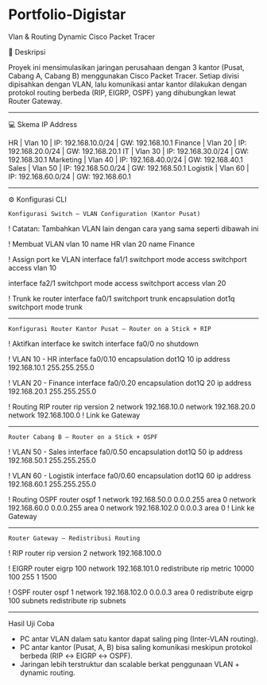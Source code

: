 # Portfolio-Digistar
Vlan &amp; Routing Dynamic Cisco Packet Tracer

📌 Deskripsi

Proyek ini mensimulasikan jaringan perusahaan dengan 3 kantor (Pusat, Cabang A, Cabang B) menggunakan Cisco Packet Tracer.
Setiap divisi dipisahkan dengan VLAN, lalu komunikasi antar kantor dilakukan dengan protokol routing berbeda (RIP, EIGRP, OSPF) yang dihubungkan lewat Router Gateway.

-------------------------------------------------------------

💻 Skema IP Address

HR        | Vlan 10	| IP: 192.168.10.0/24	| GW: 192.168.10.1
Finance	  | Vlan 20	| IP: 192.168.20.0/24	| GW: 192.168.20.1
IT        | Vlan 30	| IP: 192.168.30.0/24	| GW: 192.168.30.1
Marketing |	Vlan 40	| IP: 192.168.40.0/24	| GW: 192.168.40.1
Sales	  | Vlan 50	| IP: 192.168.50.0/24	| GW: 192.168.50.1
Logistik  | Vlan 60	| IP: 192.168.60.0/24	| GW: 192.168.60.1

-------------------------------------------------------------

⚙️ Konfigurasi CLI

    Konfigurasi Switch – VLAN Configuration (Kantor Pusat)
! Catatan: Tambahkan VLAN lain dengan cara yang sama seperti dibawah ini

! Membuat VLAN
vlan 10
 name HR
vlan 20
 name Finance

! Assign port ke VLAN
interface fa1/1
 switchport mode access
 switchport access vlan 10

interface fa2/1
 switchport mode access
 switchport access vlan 20

! Trunk ke router
interface fa0/1
 switchport trunk encapsulation dot1q
 switchport mode trunk
 
-------------------------------------------------------------

    Konfigurasi Router Kantor Pusat – Router on a Stick + RIP
! Aktifkan interface ke switch
interface fa0/0
 no shutdown

! VLAN 10 - HR
interface fa0/0.10
 encapsulation dot1Q 10
 ip address 192.168.10.1 255.255.255.0

! VLAN 20 - Finance
interface fa0/0.20
 encapsulation dot1Q 20
 ip address 192.168.20.1 255.255.255.0

! Routing RIP
router rip
 version 2
 network 192.168.10.0
 network 192.168.20.0
 network 192.168.100.0   ! Link ke Gateway

-------------------------------------------------------------

    Router Cabang B – Router on a Stick + OSPF
 ! VLAN 50 - Sales
interface fa0/0.50
 encapsulation dot1Q 50
 ip address 192.168.50.1 255.255.255.0

! VLAN 60 - Logistik
interface fa0/0.60
 encapsulation dot1Q 60
 ip address 192.168.60.1 255.255.255.0

! Routing OSPF
router ospf 1
 network 192.168.50.0 0.0.0.255 area 0
 network 192.168.60.0 0.0.0.255 area 0
 network 192.168.102.0 0.0.0.3 area 0   ! Link ke Gateway

 -------------------------------------------------------------

    Router Gateway – Redistribusi Routing
 ! RIP
router rip
 version 2
 network 192.168.100.0

! EIGRP
router eigrp 100
 network 192.168.101.0
 redistribute rip metric 10000 100 255 1 1500

! OSPF
router ospf 1
 network 192.168.102.0 0.0.0.3 area 0
 redistribute eigrp 100 subnets
 redistribute rip subnets

-------------------------------------------------------------

Hasil Uji Coba

- PC antar VLAN dalam satu kantor dapat saling ping (Inter-VLAN routing).
- PC antar kantor (Pusat, A, B) bisa saling komunikasi meskipun protokol berbeda (RIP ↔ EIGRP ↔ OSPF).
- Jaringan lebih terstruktur dan scalable berkat penggunaan VLAN + dynamic routing.


